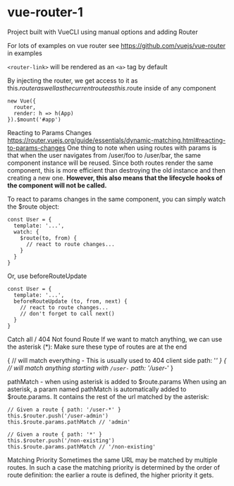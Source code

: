 # vue-router-1
Project built with VueCLI using manual options and adding Router

For lots of examples on vue router see https://github.com/vuejs/vue-router in examples

`<router-link>` will be rendered as an `<a>` tag by default

By injecting the router, we get access to it as this.$router
as well as the current route as this.$route inside of any component
```
new Vue({
  router,
  render: h => h(App)
}).$mount('#app')
```


Reacting to Params Changes
https://router.vuejs.org/guide/essentials/dynamic-matching.html#reacting-to-params-changes
One thing to note when using routes with params is that when the user navigates from /user/foo to /user/bar, the same component instance will be reused. Since both routes render the same component, this is more efficient than destroying the old instance and then creating a new one. **However, this also means that the lifecycle hooks of the component will not be called.**

To react to params changes in the same component, you can simply watch the $route object:
```
const User = {
  template: '...',
  watch: {
    $route(to, from) {
      // react to route changes...
    }
  }
}
```
Or, use beforeRouteUpdate
```
const User = {
  template: '...',
  beforeRouteUpdate (to, from, next) {
    // react to route changes...
    // don't forget to call next()
  }
}
```

Catch all / 404 Not found Route
If we want to match anything, we can use the asterisk (*):
Make sure these type of routes are at the end

{
  // will match everything - This is usually used to 404 client side
  path: '*'
}
{
  // will match anything starting with `/user-`
  path: '/user-*'
}

pathMatch - when using asterisk is added to $route.params
When using an asterisk, a param named pathMatch is automatically added to $route.params. It contains the rest of the url matched by the asterisk:
```
// Given a route { path: '/user-*' }
this.$router.push('/user-admin')
this.$route.params.pathMatch // 'admin'

// Given a route { path: '*' }
this.$router.push('/non-existing')
this.$route.params.pathMatch // '/non-existing'
```

Matching Priority
Sometimes the same URL may be matched by multiple routes. In such a case the matching priority is determined by the order of route definition: the earlier a route is defined, the higher priority it gets.